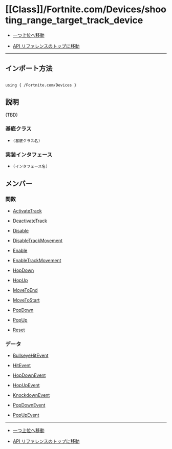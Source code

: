 # [[Class]]/Fortnite.com/Devices/shooting_range_target_track_device

- [一つ上位へ移動](../main.md)

- [API リファレンスのトップに移動](/main.md)

---

## インポート方法

```verse

using { /Fortnite.com/Devices }

```

## 説明

(TBD)

### 基底クラス

- `(基底クラス名)`

### 実装インタフェース

- `(インタフェース名)`

## メンバー

### 関数

- [ActivateTrack](./F_ActivateTrack/main.md)

- [DeactivateTrack](./F_DeactivateTrack/main.md)

- [Disable](./F_Disable/main.md)

- [DisableTrackMovement](./F_DisableTrackMovement/main.md)

- [Enable](./F_Enable/main.md)

- [EnableTrackMovement](./F_EnableTrackMovement/main.md)

- [HopDown](./F_HopDown/main.md)

- [HopUp](./F_HopUp/main.md)

- [MoveToEnd](./F_MoveToEnd/main.md)

- [MoveToStart](./F_MoveToStart/main.md)

- [PopDown](./F_PopDown/main.md)

- [PopUp](./F_PopUp/main.md)

- [Reset](./F_Reset/main.md)

### データ

- [BullseyeHitEvent](./D_BullseyeHitEvent/main.md)

- [HitEvent](./D_HitEvent/main.md)

- [HopDownEvent](./D_HopDownEvent/main.md)

- [HopUpEvent](./D_HopUpEvent/main.md)

- [KnockdownEvent](./D_KnockdownEvent/main.md)

- [PopDownEvent](./D_PopDownEvent/main.md)

- [PopUpEvent](./D_PopUpEvent/main.md)

---

- [一つ上位へ移動](../main.md)

- [API リファレンスのトップに移動](/main.md)
